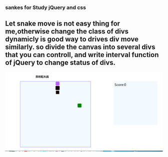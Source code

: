 ### sankes for Study jQuery and css
Let snake move is not easy thing for me,otherwise change the class of divs dynamicly 
is good way to drives div move similarly.
so divide the canvas into several divs that you can controll, and write interval 
function of jQuery to change status of divs.
  ---
  ![snake.png](snake01.png)
